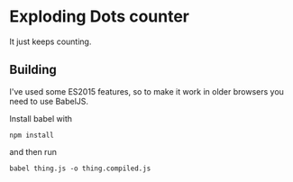 # Exploding Dots counter

It just keeps counting.

## Building

I've used some ES2015 features, so to make it work in older browsers you need to use BabelJS.

Install babel with

```
npm install
```

and then run

```
babel thing.js -o thing.compiled.js
```
